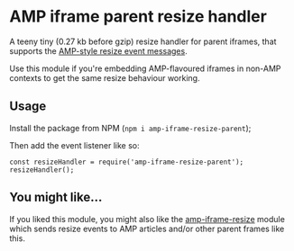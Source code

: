 # AMP iframe parent resize handler

A teeny tiny (0.27 kb before gzip) resize handler for parent iframes, that
supports the [AMP-style resize event messages](https://ampbyexample.com/components/amp-iframe/#resizable-iframes).

Use this module if you're embedding AMP-flavoured iframes in non-AMP contexts to
get the same resize behaviour working.

## Usage

Install the package from NPM (`npm i amp-iframe-resize-parent`);

Then add the event listener like so:

```
const resizeHandler = require('amp-iframe-resize-parent');
resizeHandler();
```

## You might like…

If you liked this module, you might also like the [amp-iframe-resize](./amp-iframe-resize) module which sends resize events to AMP articles and/or other parent frames like
this.
